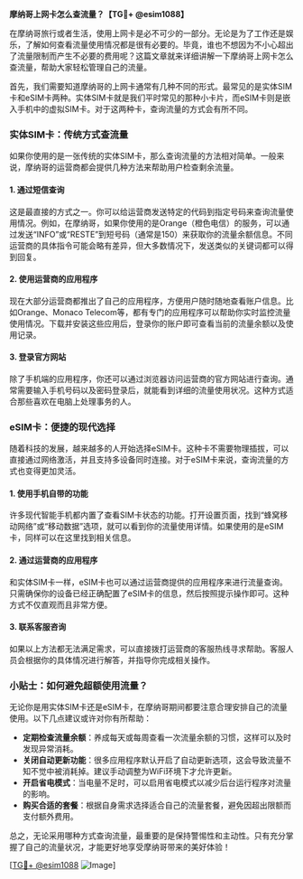 **摩纳哥上网卡怎么查流量？【TG💪+ @esim1088】**

在摩纳哥旅行或者生活，使用上网卡是必不可少的一部分。无论是为了工作还是娱乐，了解如何查看流量使用情况都是很有必要的。毕竟，谁也不想因为不小心超出了流量限制而产生不必要的费用呢？这篇文章就来详细讲解一下摩纳哥上网卡怎么查流量，帮助大家轻松管理自己的流量。

首先，我们需要知道摩纳哥的上网卡通常有几种不同的形式。最常见的是实体SIM卡和eSIM卡两种。实体SIM卡就是我们平时常见的那种小卡片，而eSIM卡则是嵌入手机中的虚拟SIM卡。对于这两种卡，查询流量的方式会有所不同。

### 实体SIM卡：传统方式查流量

如果你使用的是一张传统的实体SIM卡，那么查询流量的方法相对简单。一般来说，摩纳哥的运营商都会提供几种方法来帮助用户检查剩余流量。

#### 1. 通过短信查询

这是最直接的方式之一。你可以给运营商发送特定的代码到指定号码来查询流量使用情况。例如，在摩纳哥，如果你使用的是Orange（橙色电信）的服务，可以通过发送“INFO”或“RESTE”到短号码（通常是150）来获取你的流量余额信息。不同运营商的具体指令可能会略有差异，但大多数情况下，发送类似的关键词都可以得到回复。

#### 2. 使用运营商的应用程序

现在大部分运营商都推出了自己的应用程序，方便用户随时随地查看账户信息。比如Orange、Monaco Telecom等，都有专门的应用程序可以帮助你实时监控流量使用情况。下载并安装这些应用后，登录你的账户即可查看当前的流量余额以及使用记录。

#### 3. 登录官方网站

除了手机端的应用程序，你还可以通过浏览器访问运营商的官方网站进行查询。通常需要输入手机号码以及密码登录后，就能看到详细的流量使用状况。这种方式适合那些喜欢在电脑上处理事务的人。

### eSIM卡：便捷的现代选择

随着科技的发展，越来越多的人开始选择eSIM卡。这种卡不需要物理插拔，可以直接通过网络激活，并且支持多设备同时连接。对于eSIM卡来说，查询流量的方式也变得更加灵活。

#### 1. 使用手机自带的功能

许多现代智能手机都内置了查看SIM卡状态的功能。打开设置页面，找到“蜂窝移动网络”或“移动数据”选项，就可以看到你的流量使用详情。如果使用的是eSIM卡，同样可以在这里找到相关信息。

#### 2. 通过运营商的应用程序

和实体SIM卡一样，eSIM卡也可以通过运营商提供的应用程序来进行流量查询。只需确保你的设备已经正确配置了eSIM卡的信息，然后按照提示操作即可。这种方式不仅直观而且非常方便。

#### 3. 联系客服咨询

如果以上方法都无法满足需求，可以直接拨打运营商的客服热线寻求帮助。客服人员会根据你的具体情况进行解答，并指导你完成相关操作。

### 小贴士：如何避免超额使用流量？

无论你是用实体SIM卡还是eSIM卡，在摩纳哥期间都要注意合理安排自己的流量使用。以下几点建议或许对你有所帮助：

- **定期检查流量余额**：养成每天或每周查看一次流量余额的习惯，这样可以及时发现异常消耗。
- **关闭自动更新功能**：很多应用程序默认开启了自动更新选项，这会导致流量不知不觉中被消耗掉。建议手动调整为WiFi环境下才允许更新。
- **开启省电模式**：当电量不足时，可以启用省电模式以减少后台运行程序对流量的影响。
- **购买合适的套餐**：根据自身需求选择适合自己的流量套餐，避免因超出限额而支付额外费用。

总之，无论采用哪种方式查询流量，最重要的是保持警惕性和主动性。只有充分掌握了自己的流量状况，才能更好地享受摩纳哥带来的美好体验！

[[TG💪+ @esim1088](https://t.me/s/esim1088) ![Image](https://i.postimg.cc/4NQfJmqS/Snipaste-2025-05-13-00-14-12.png)]